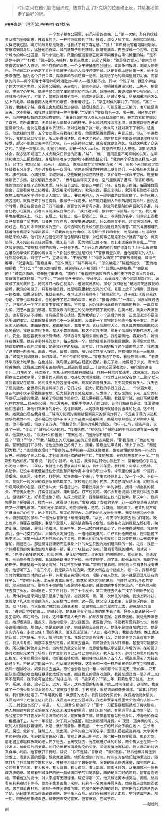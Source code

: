 > 时间之河在他们脑海里流过，随意打乱了扑克牌的位置和正反，并精准地偷走了最好的牌。

###夜是一道河流
####作者/秋名

						一个女子躺在公园里，有风有星的夜晚。1.“第一次偷，那只豹纹钱夹从挎包里伸出来，拽着我的手。一开拉链就摸到了钱。接着，那女人抽了我，火眼盆口地骂。人群把我包围。踢打和辱骂都是锻造，让我终于有了存在感。”“贱！”审讯椅被警棍砸得啪啪响。警察跨到贼身后，猛捶他的脊梁。贼的腮帮子绷到哆嗦，眼睛充满血。夜已深成一个活物。在某个城市的城中公园里，有个小派出所。所里的值班警察正厉声审问着铐在审讯椅里的贼。“是不是你干的？”“打我！”贼一副乞丐模样，梗着头恳求，还起了哭腔：“那是我的爱人。”警察当然觉得这就是杀人铁证。三个月前的深夜，一个女子被捅死在公园里。媒体争相报道，坊间大惊失色。但侦缉工作在确定了案件性质属于抢劫杀人后便停滞不前。这是警察上班的第一天，他主动要求值班。因为这个目光呆滞、浑身脚印的偷窃癖一进来，就跳进了他的脑海里持刀乱捅。而警察的同事——两个有着十年警龄和啤酒肚的中年人——连头都不抬。其中一个说了句，就是个神经了的大学美术老师，公园睡公园偷，天天找打。警察不说话，他把贼摁进审讯椅，上铐子，抡警棍，天黑了仍不放。俩老干警见惯了年轻同志的立功心切，就随他做。再说那疯子受顿狠的，兴许就再也不来了。打累了，警察跟贼相对而坐。他改用迂回术，给贼点支烟，尽量和缓地问怎么沾上的毛病。贼看着两人吐出来的烟雾，像看着过往。2.“学生时候的事儿了。”贼说。“高二一开始，我就成了贼。我看见舍友把钱放进橱柜，就把钱偷走了。可能是第二天偷的，也可能是第三天。这不重要，和我并没偷那钱一样不重要。”“没偷？”警察眉毛一皱，嘴一撇。贼已在过往中，他用平静短暂的沉默回答警察。“重要的是所有人都认为我就是那个贼，甚至连我都怀疑起了自己。而所谓事实，无非就是大家都认为的样子。所以那时的我深陷困境，就像被巨兽吞进胃里腐骨蚀肉。舍友在宿舍宣布丢钱后，针对性地看了我一眼，晚自习上就对我下了判决。证据是，他放钱的时候，五个舍友里只有我在盯着看。他跟我隔着些距离，声音又低，但从下午进教室起，我的耳朵就拴着他，所以听得很清楚。对于这个结论，那时的我还不能跟他同桌那样欣然接受，却又不能跳过去冲他们大吼。万一只是神经过敏，就会变成欲盖弥彰。我就这样成了众矢之的。“那是一次批斗会，对他们来说，却是一场大party。教室的气氛让人想死。如果没切身体会，就永远不知道三人成虎和众口铄金的厉害。’贼’、‘贱’，连同那些不可抑制的尖笑，在早读和晚自习上把我捅烂。身后那些咬牙切齿的脸不断地繁殖它们。“我的两个好友也选择加入他们，说什么’我们总是一起离开一起回去，谁知道他什么时候偷的呢？’呵，形影不离的朋友宁愿怀疑我有分身术，也不对我抱有一丝信任。他俩还把我的种种缺点献给他们，一起撕扯开大肆谩骂。脾气暴躁、心胸狭窄、尖酸刻薄，这些既是我偷窃的铁证，又和偷窃一样罪不可赦。班里有谁新丢了东西，就说明我又出手了。“世界扭曲得沉天昏地，空气里飘满了谩骂、阴谋和眼睛。我的愤怒全变成了恐惧和焦虑。任何细节出错，都会正中他们下怀，变成真正的贼。每回独自回宿舍，总能看见地上扔着钱，那是用来检验我的。取完东西，要反复确认，就算所有熟悉不过的衣物上都写满名字也不能让人踏实。路上，要远离别人，万一碰到谁的口袋就糟了。不得已被人流包围时，就得把双手放在胸前，像猴子一样迈步。绝不能盯着别人的东西超过两秒钟，因为这个时候，我总在警告自己千万不能拿。而警告的声音有多高，那些骂我是贼的声音就有多高，前者让我小心翼翼，后者同样能操纵我伸出手。“我开始失眠，像钟表一样清醒。每一夜，我打着手电在我的床上、书上、衣服上、钱包上、每一张钱币上、身上，写满我的名字。但事实上连我自己都变成了陌生的。我丧失了存在感，像被罩进玻璃缸，什么都感觉不到。时间把我绕开，我的过去、现在和未来就都成为空白。这种透彻的石头般的孤独远胜过死的痛苦。”贼的肩膀和瞳孔随着他急促起来的呼吸颤抖。“把我推到这处境的，不是那个丢钱的舍友，而是被他一句话就鼓动起来的人群。他们对人的信任和不信任都同样轻浮，对任何事总是毫不分析就妄下结论，讥笑怒骂，从不知还有责任这回事。我无处可逃，因为他们无处不在，而且永远躲在你身后……”“你这叫妄想症。”警察找准贼的裂痕，一锤砸下去。“为什么你说的他们都在你身后？为什么谩骂都在嘈杂的早读和安静的晚自习上？你就没想过这是幻觉？”警察有些兴奋，当他砸塌贼的人形，怪物就会现身。贼怔了一下，立马回击，“不是幻觉！”“你怎么确定？”警察故作轻佻，贼泄气嘟囔，“就是确定。”警察撇嘴，“怎么确定？”贼不再吭声。“怎么确定？”贼猛然抬头，“因为她相信我！”“什么？”“她说她相信我，就说明有人不相信我！”“幻想出来的依靠。”“她是真的！”贼突然激动，双拳捶打审讯椅，“真的！”看着贼充满裂痕的人皮和皮下呼之欲出的身体，警察满意地跷起腿，“说下去。”“她是忽然出现的。无缘无故，非亲非故，连个招呼都没打过，她就成了我的救世主。她同样只出现在我身后，但她就是真的。那句‘我相信他’是她每天拯救我的盾牌，我真的听见了。只有她相信我，她是暗夜里射出光亮的灯塔，悬崖上放下的绳索，是我唯一的依靠。如果没有她，我就会去死。死可比活容易得多！”贼喘起粗气。对于死比活着容易这句话，警察也深有体会，但他躲开了它后面的深潭，他说：“接着说啊。”“一年后，风波早就过去了，但我也从一个学习优等生变成了白痴。不可惜，因为我正因此得到了画画的机会。一直以我为荣、把艺术当歪门邪道、期望我做内科医生的父母无奈随了我的愿。在美术班，我卖力表演善良，谁有要求从不拒绝，谁有痛苦耐心抚慰。因为我明白了一个道理的两面：正面是永远不要轻信所谓的事实，就算眼睛看见的也不一定是真的。反面是一个事物的好坏绝不取决于事实，而是周围人的看法。正面是真理，反面是法则，都要牢记。这让我颇得人心。而且每天都能画画和远远地看她，我逐渐放松下来。我从小喜欢画画。和这个世界不同，那是个深海般宁静的地方，绚烂，安全，能包容我发泄所有情绪、尽情追寻失落和未知的自己。我经常画她，春夏秋冬，她徜徉在色彩里。她有许多鲜艳的发卡，每天都换一个。她的睫毛长得像蝴蝶翅膀，美得像大自然。她对我的意义远胜过爱情，她是我存在的基础。高考后，打听到她报了这个城市的大学，我也填了这里的一所美院。画画，考研，留校，结婚，虽仍会突然陷入惶恐，但我相信总有一天能脱身。”贼突然抖如筛糠，眼泪奔涌。“三个月前的那天……”警察冻结了呼吸，看怪物跳出来。“老婆怀孕后爱上吃草鱼。在鱼摊前，我弯腰去撕粘在鞋底的报纸，看见了她……她剪短了头发，发卡是橙黄色的，比我画过的所有画都明亮……报道的题目是……《白领公园深夜散步，被抢后惨遭毒手》……灯塔灭了，绳索断了。案板上的草鱼被开膛破肚，只剩一摊烂肉在张嘴，这就是我。我仍困在高二的教室里，全世界的人围着我，咬牙切齿地骂我贼。但世界上已经没有她了……那个女人背对着我站在前面，她的钱夹从挎包里伸出来。骂我的声音有多高，钱夹就变得有多大。我失去了反抗能力。全世界只剩这两样东西，它们拧成一股力，把我的手拽了过去……一个浓眉大眼、一身正气的小伙子把我踹倒在地。极力躲避的事总会发生。它发生了，我反倒踏实下来。真实的打骂远好过背后的绝望。接受了命运给予的身份，就无需再提心吊胆。我就是个贼，被打骂就是我存在的方式……我来到公园，再也没离开。我把手伸进人们的口袋，让他们知道我是谁。我渴望被他们围着打，听他们骂出我的身份，这让我满足。人越多骂越凶就越像我当年的处境。这个时候，她就会出现在我身后……”贼持刀乱捅的画面被警察突来的惊诧炸碎了。不是由于贼的讲述和他想的截然不同，也不是因为他终于承认了自己也只是在胡闹，而是他忽然想起了对面的人是谁。他不敢相信，但这千真万确。“我相信你。”警察对痛哭的贼说。他吁一口气，提高声音，又说了一遍。“什么？”贼抬起木讷的脸。“我相信你。”“相信我？”贼脸上的不可思议透露出一股嘲讽，他突然大吼，“你凭什么相信我！”警察也吼，“因为你不是贼！”“谁是？”“我！”“你？”“我。”贼脸上的灯光被扭曲的五官搅得支离破碎，“那我是谁？”他迫切地问。警察给贼打开手铐，让他坐到自己的椅子上。接着，警察坐进审讯椅，铐上了自己。“都是因为我。”3.“能给我支烟吗？”警察的五对手指在一起快速碰撞着，像被砸懵的草鱼唯一抖动的尾巴。他连吸了三大口烟，才对着满脸困惑的贼开了口。“我的故事，是你的故事的另一半。”“我跟你截然相反，”警察说，“我打小就坏。幼儿园，我爱骑在其他小孩肚子上，摁着他们的手背在水泥地上磨烂。三年级，我就往书包里装青砖和菜刀。初中四年里，我打断了同学五支胳膊、三条肋骨。还没中考我便被硬性分流到那所和你高中相邻的职业中专。中专里的男生都一个德行，烫烟疤、穿耳洞、揍老师、打群架。女生也都一个德行，学生老师轮着上，没一个干净。不到一年，我就和一对凶狠的双胞胎兄弟辍学了。学校附近租间小民房，古惑仔海报贴上墙，幻想闯出个呼风唤雨的名堂。我们像斗犬一样招摇过市，带着比寻常少一半的神经，搜寻一切施暴的机会。不管男女老少，打得过就猛揍，走时留名，打不过就跑。偶尔会有老混混儿把我们叫去办事儿，但钱挣不上。好多回饿急了眼，从床上爬起来，提着镐柄就去校门口勒索。那天中午，我裤兜里装了把弹簧刀，校门一开，就看见了莉莉。”警察说出了女孩的名字，让一直在使劲辨认他的贼又一次瞳孔震荡。“我们是小学同学，她变得好看，透亮。我喊她，朝她挥手。但直到我不得不报出自己的名字，她才笑起来。那天的风很大，总把她的头发吹到嘴里。我突然想送她个发卡，特别漂亮的那种。”一层光从警察脸上缓缓浮起来。“从此，每天中午我都去校门口等她。晚上也等，我要送她回家。我是个混混儿，最清楚夜路有多危险。但她每次见到我都左顾右看，匆匆走掉。我知道，是我让她难堪。那天中午，她一出校门就径直走了，脖子梗得硬邦邦。我晾在那儿，像一坨突兀的屎。屎黄的头发挡住脸，一绺绺都是臭的。牛仔裤比渔网还破，脏得能脱下来支地上。我第一回从内到外恶心起了自己。原来人们对我所代表和引以为豪的暴力从来都不是害怕，而是恶心。那些觉得我潇洒而往我身上扑的女生只因为她们是同样的一摊。之后，我把一个斜眼看我的男生拽到墙角暴揍一顿，要了十块钱去了网吧。”警察看看贼的眼睛，继续说下去。“你那个丢钱的舍友，叫周伟吧，是我初中同学。那天我们在网吧碰见。我借他钱，他说没有。他说宿舍有方便面，我就跟他翻墙进了学校。他打开橱子，泡了面。趁他上厕所，我翻了他的橱子。橱底垫着一沓英语周报，钱就掖在报纸下面。”警察打量着贼。贼的脸上只有意外没有责备，他想听下去。“这三个月，我无数次向前追索，无数次倒在这个结点上。每一次，我都希望当时的我能像当时的自己一样，用那钱去买烟和啤酒，喝醉了被人砍死。这不就是混混儿该有的样子么！”警察抬起头，泪光里透露出痛苦、歉意和渴求惩罚的讯息。但贼并没拿起手边的警棍，他只想继续听。那些关于她的情节都是他不知道的，就像她的生命仍在流动。“我竟然用那钱去剪了头发，染回黑色，买了白衬衫，挑了十个发卡。第二天还去汽水厂找了个刷瓶子的活儿。周伟打电话来问过是不是拿了他的钱，被我臭骂一顿。第一次休班的时候，我换上新衬衫，拿着发卡和从车间偷的汽水，又去校门口等她。这一回，她又没认出我来，又是惊讶的笑。她说，发卡好看，汽水很甜。”贼的脸也在变柔和，是警察脸上的光晕爬了上去，那就是她的温度。“送她回学校的路上，她说起你。她说班里有个叫周伟的男生丢了钱，好多人都说是另一个男生偷的，都在骂他。我说，这种事不能人云亦云，如果没有证据，就该相信他。我就是表演善良，她却很满意，猛点头，说她相信你，还说我善良。我要告诉你，不管我有没有那么说，她都会选择相信你。那句话，她是真的说了的，她就是那么善良的人。她绝不是你身后的幻觉，她是真实的存在，永远记住！”贼点着头，泪珠连连滚落。“从此，每次休班，我都去找她，晚上也送她回家，非常快乐。不久，家里找到了我。我妈又哭着劝我去当兵，之前她甚至为此给我下跪过，我从未考虑。而那次我忽然觉得，如果我去当兵，莉莉就会对我刮目相看，甚至有可能接受我。所以我打掉纹身去体检。当时想的就这么简单，觉得后怕和庆幸还是几年后的事。在听说了那对双胞胎兄弟的下场后，我才意识到自己当时已濒临毁灭。我入伍不久，那对兄弟便开始抢劫出租车。不管司机给不给钱，他们都会捅死他，被抓住时已经杀了五个人。据说家里花了大钱去疏通关系，不是没可能留一个。但从审讯到开庭，这对长相一模一样的亲兄弟始终在互相推诿，然后一起被枪决。如果我没去当兵，恐怕也会跟他们一起……做和那个凶手毫无二致的事……只有部队能把我的嗜血和狂暴转化成好的东西。而且我真的很喜欢部队，我甚至想过当一辈子兵……如果不是莉莉，我不会有这造化。”贼抹去泪，问：“后来呢？”“第二年，莉莉也来了这儿，上大学。叛逆、善良、浪子回头、远方、军人，这些虚假的标签骗了她……时间往前走，逐渐地，我变成了一个多少能配得上她的人。”警察双手捂面，手铐摇晃，喉结跳动得像要爆炸。“出事儿的时候，我们就快结婚了。”“都是我的错！我想要的太多。我要钱给她买发卡，我要她做我女朋友，我要她毕业了还留在这儿陪我，我要她半夜去公园等我，我还非要学电视里来个他妈的求婚……十一刀……她就这么没了，味道，一切……我什么都做不了！”那十一刀把警察和贼捅成了两块破布。两人共同的生命之光坍缩成了永远无法填补的黑洞，他们无处可逃，在黑洞里无止境地下坠。当办公室只剩下灯管发出的电流声的时候，警察挺直了腰。贼提着警棍站到他身后，冲着他的脊梁一棍棍抽下去。从十一年前起，对于别人的痛苦，贼比谁都感同身受。4.夜是一道奔腾的河，失眠的人们被裹挟着漂流，急速、漫长而疲惫。黑夜里，二十七岁的纤弱女子躺在地上，生长出风、哭泣、救护车、建筑工人、派出所。少年的身上写满名字，混混儿把钱掖进裤裆。大学美术老师开始行窃，年轻的军官背起行囊。警察走进派出所不久，贼也被一群身穿绸缎、挥着刀剑、眉毛竖立像唱样板戏的老人押了进去。当黑夜褪去，光亮缩进灯丝的时候，两个男人坐在同一个沙发上，抽最后的两支烟。他们仿佛是被海浪掏空的贝壳，面无表情地沉默着。俩人最后的对话来自半小时前。给警察开手铐时，贼说：“你不是贼。”警察说：“我相信你。”然后他俩并肩坐到沙发上，看着头顶的烟雾，想究竟谁是贼。他们都想到了时间。时间之河在他们脑海里流过，随意打乱了扑克牌的位置和正反，并精准地偷走了最好的牌。金黄的阳光穿透薄雾，爬到窗户上。公园恢复了热闹。有人散步，有人跳舞，有人练剑，有人唱歌。贼掏出钱包，从里面取出一张叠成方块的纸。警察看到贼展开的是一幅破满口子的铅笔素描，画的是高二时的莉莉。她穿着连衣裙，带着他送的发卡，对未来抱有无限憧憬。贼记得那一天，他又躲进美术楼哭泣、画画，然后看见莉莉在树下等待。他终于拿着画跑下来时，莉莉与一名男生并肩离去。她穿着天蓝色的连衣裙，男生穿着白衬衫，法桐叶子像金蝴蝶飞舞。在那个属于夕阳的时刻，警察把当兵的想法告诉了她。她的睫毛挥动得像蝴蝶翅膀，美得像大自然。他们在校园里远远走着，不时笑出声来。那一刻，贼把他想象成自己。贼要把画交给警察，但警察说，它属于你。                                                                                 ——献给时间			  		